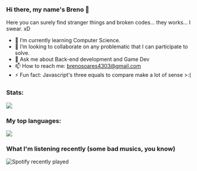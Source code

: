 ### Hi there, my name's Breno 👋

Here you can surely find stranger things and broken codes... they works... I swear. xD

- 🌱 I’m currently learning Computer Science.
- 👯 I’m looking to collaborate on any problematic that I can participate to solve.
- 💬 Ask me about Back-end development and Game Dev
- 📫 How to reach me: brenosoares4303@gmail.com
- ⚡ Fun fact: Javascript's three equals to compare make a lot of sense >:(

### Stats:

<img src="https://github-readme-stats.vercel.app/api?username=brenulevi&show_icons=true&theme=dark"/>


### My top languages:

<img src="https://github-readme-stats.vercel.app/api/top-langs?username=brenulevi&layout=compact&theme=dark"/>

### What I'm listening recently (some bad musics, you know)

![Spotify recently played](https://spotify-recently-played-readme.vercel.app/api?user=breno_soares43)
